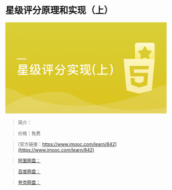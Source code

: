 # 星级评分原理和实现（上）

![img](../../assets/5fe442fb0001dada05400304.jpg)

> 简介：

> 价格：免费

> [官方链接：https://www.imooc.com/learn/842](https://www.imooc.com/learn/842)

> [阿里网盘：]()

> [百度网盘：]()

> [夸克网盘：]()

